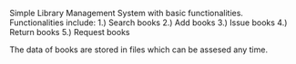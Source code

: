 Simple Library Management System with basic functionalities. 
Functionalities include:
    1.) Search books
    2.) Add books
    3.) Issue books
    4.) Return books
    5.) Request books

The data of books are stored in files which can be assesed any time.
